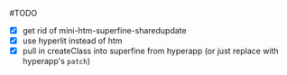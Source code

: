 #TODO

- [X] get rid of mini-htm-superfine-sharedupdate
- [X] use hyperlit instead of htm
- [X] pull in createClass into superfine from hyperapp (or just replace with hyperapp's `patch`)